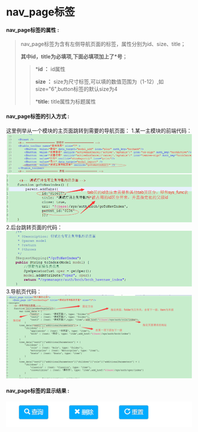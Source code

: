 # nav_page**标签**

#### nav_page**标签的属性 :**

> nav_page标签为含有左侧导航页面的标签，属性分别为id、size、title；
>
> **其中id，title为必填项,下面必填项加上了\*号**；
>
> > ***id ：** id属性
> >
> > **size ：** size为尺寸标签,可以填的数值范围为（1-12）,如size="6",button标签的默认size为4
> >
> > ***title:** title属性为标题属性
> >

#### nav_page标签的引入方式 :
这里例举从一个模块的主页面跳转到需要的导航页面：
1.某一主模块的前端代码：
![](/assets/nav_page1.png)
![](/assets/nav_page3.png)
2.后台跳转页面的代码：
![](/assets/nav_page4.png)
3.导航页代码：
![](/assets/nav_page5.png)



#### nav_page标签的显示结果 :

![](/assets/button.png)






